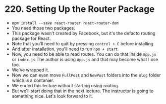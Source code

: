 # 220. Setting Up the Router Package
- `npm install --save react-router react-router-dom`
- You need those two packages. 
- This package wasn't created by Facebook, but it's the defacto routing package for React.
- Note that you'll need to quit by pressing `control + C` before installing.
- And after installation, you'll need to run `npm + start`
- Now, you need to be able to read routes. You can do that inside `App.js` or `index.js` The author is using `App.js` and that may become what I use too. 
- We've wrapped it.
- Now we can even move `FullPost` and `NewPost` folders into the `Blog` folder which is a contanier.
- We ended this lecture without starting using routing.
- But we'll start doing that in the next lecture. The instructor is going to something nice. Let's look forward to it.